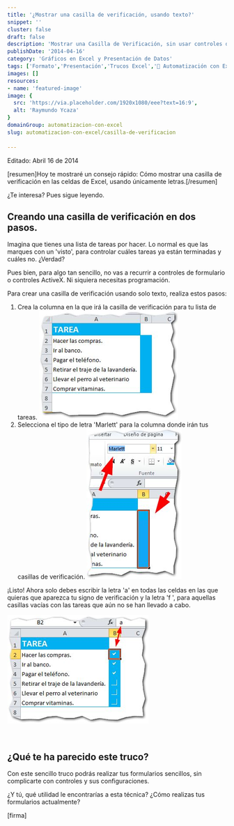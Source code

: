 ```yaml
---
title: '¿Mostrar una casilla de verificación, usando texto?'
snippet: ''
cluster: false
draft: false 
description: 'Mostrar una Casilla de Verificación, sin usar controles de formulario, puede ser una gran ayuda si tienes planeado hacer un listado muy sencillo.'
publishDate: '2014-04-16'
category: 'Gráficos en Excel y Presentación de Datos'
tags: ['Formato','Presentación','Trucos Excel','🤖 Automatización con Excel']
images: []
resources: 
- name: 'featured-image'
image: {
  src: 'https://via.placeholder.com/1920x1080/eee?text=16:9',
  alt: 'Raymundo Ycaza'
}
domainGroup: automatizacion-con-excel
slug: automatizacion-con-excel/casilla-de-verificacion

---
```


Editado: Abril 16 de 2014

\[resumen\]Hoy te mostraré un consejo rápido: Cómo mostrar una casilla de verificación en las celdas de Excel, usando únicamente letras.\[/resumen\]

¿Te interesa? Pues sigue leyendo.

## Creando una casilla de verificación en dos pasos.

Imagina que tienes una lista de tareas por hacer. Lo normal es que las marques con un 'visto', para controlar cuáles tareas ya están terminadas y cuáles no. ¿Verdad?

Pues bien, para algo tan sencillo, no vas a recurrir a controles de formulario o controles ActiveX. Ni siquiera necesitas programación.

Para crear una casilla de verificación usando solo texto, realiza estos pasos:

1. Crea la columna en la que irá la casilla de verificación para tu lista de tareas. [![Casilla de Verificación](images/casilla-de-verificacion-0011.jpg)](http://raymundoycaza.com/wp-content/uploads/casilla-de-verificacion-0011.jpg) 
2. Selecciona el tipo de letra 'Marlett' para la columna donde irán tus casillas de verificación. [![Casilla de Verificación](images/casilla-de-verificacion-0021.jpg)](http://raymundoycaza.com/wp-content/uploads/casilla-de-verificacion-0021.jpg)

¡Listo! Ahora solo debes escribir la letra 'a' en todas las celdas en las que quieras que aparezca tu signo de verificación y la letra 'f ', para aquellas casillas vacías con las tareas que aún no se han llevado a cabo.

[![Casilla de Verificación](images/casilla-de-verificacion-0031.jpg)](http://raymundoycaza.com/wp-content/uploads/casilla-de-verificacion-0031.jpg)

 

## ¿Qué te ha parecido este truco?

Con este sencillo truco podrás realizar tus formularios sencillos, sin complicarte con controles y sus configuraciones.

¿Y tú, qué utilidad le encontrarías a esta técnica? ¿Cómo realizas tus formularios actualmente?

\[firma\]
